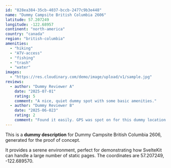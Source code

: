 ```yaml
---
id: "828ea384-35cb-4037-bccb-2477c9b3e448"
name: "Dummy Campsite British Columbia 2606"
latitude: 57.207249
longitude: -122.68957
continent: "north-america"
country: "canada"
region: "british-columbia"
amenities:
  - "hiking"
  - "ATV-access"
  - "fishing"
  - "trash"
  - "water"
images:
  - "https://res.cloudinary.com/demo/image/upload/v1/sample.jpg"
reviews:
  - author: "Dummy Reviewer A"
    date: "2025-07-01"
    rating: 5
    comment: "A nice, quiet dummy spot with some basic amenities."
  - author: "Dummy Reviewer B"
    date: "2025-06-023"
    rating: 2
    comment: "Found it easily. GPS was spot on for this dummy location."
---
```


This is a **dummy description** for Dummy Campsite British Columbia 2606, generated for the proof of concept.

It provides a serene environment, perfect for demonstrating how SvelteKit can handle a large number of static pages. The coordinates are 57.207249, -122.689570.

